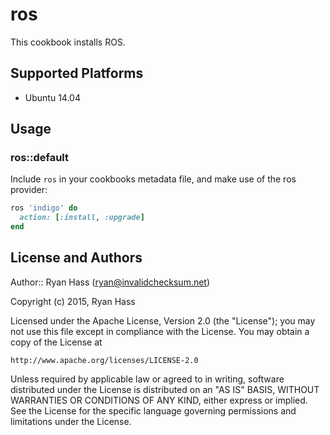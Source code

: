 # ros

This cookbook installs ROS.

## Supported Platforms

- Ubuntu 14.04

## Usage

### ros::default

Include `ros` in your cookbooks metadata file, and make use of the ros provider:

```ruby
ros 'indigo' do
  action: [:install, :upgrade]
end
```

## License and Authors

Author:: Ryan Hass (<ryan@invalidchecksum.net>)

Copyright (c) 2015, Ryan Hass

Licensed under the Apache License, Version 2.0 (the "License");
you may not use this file except in compliance with the License.
You may obtain a copy of the License at

    http://www.apache.org/licenses/LICENSE-2.0

Unless required by applicable law or agreed to in writing, software
distributed under the License is distributed on an "AS IS" BASIS,
WITHOUT WARRANTIES OR CONDITIONS OF ANY KIND, either express or implied.
See the License for the specific language governing permissions and
limitations under the License.

